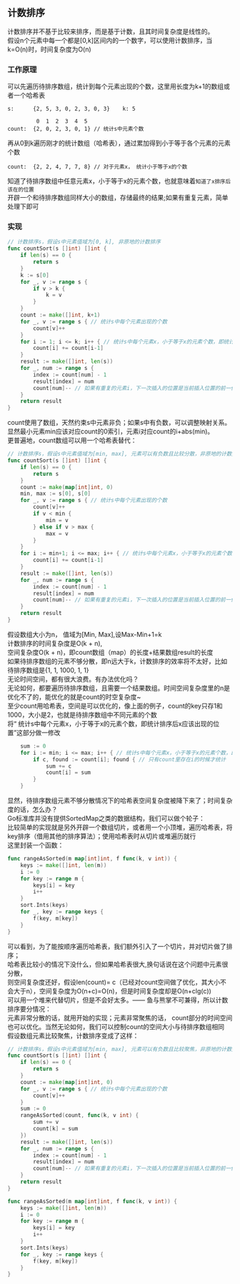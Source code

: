 ## 计数排序
计数排序并不基于比较来排序，而是基于计数，且其时间复杂度是线性的。<br>
假设n个元素中每一个都是[0,k]区间内的一个数字，可以使用计数排序，当k=O(n)时，时间复杂度为O(n)<br>
### 工作原理
可以先遍历待排序数组，统计到每个元素出现的个数，这里用长度为k+1的数组或者一个哈希表 <br>
```
s:      {2, 5, 3, 0, 2, 3, 0, 3}    k: 5

         0  1  2  3  4  5
count:  {2, 0, 2, 3, 0, 1} // 统计s中元素个数
```
再从0到k遍历刚才的统计数组（哈希表），通过累加得到小于等于各个元素的元素个数 <br>
```
count:  {2, 2, 4, 7, 7, 8} // 对于元素x， 统计小于等于x的个数
```
知道了待排序数组中任意元素x，小于等于x的元素个数，也就意味着`知道了x排序后该在的位置`<br>
开辟一个和待排序数组同样大小的数组，存储最终的结果;如果有重复元素，简单处理下即可
### 实现
```go
// 计数排序s，假设s中元素值域为[0, k], 非原地的计数排序
func countSort(s []int) []int {
	if len(s) == 0 {
		return s
	}
	k := s[0]
	for _, v := range s {
		if v > k {
			k = v
		}
	}
	count := make([]int, k+1)
	for _, v := range s { // 统计s中每个元素出现的个数
		count[v]++
	}
	for i := 1; i <= k; i++ { // 统计s中每个元素x，小于等于x的元素个数，即统计排序后x应该出现的位置
		count[i] += count[i-1]
	}
	result := make([]int, len(s))
	for _, num := range s {
		index := count[num] - 1
		result[index] = num
		count[num]-- // 如果有重复的元素i，下一次插入的位置是当前插入位置的前一位
	}
	return result
}
```
count使用了数组，天然约束s中元素非负；如果s中有负数，可以调整映射关系。<br>
显然最小元素min应该对应count的0索引，元素i对应count的i+abs(min)。<br>
更普遍地，count数组可以用一个哈希表替代：
```go
// 计数排序s，假设s中元素值域为[min, max], 元素可以有负数且比较分散，非原地的计数排序
func countSort(s []int) []int {
	if len(s) == 0 {
		return s
	}
	count := make(map[int]int, 0)
	min, max := s[0], s[0]
	for _, v := range s { // 统计s中每个元素出现的个数
		count[v]++
		if v < min {
			min = v
		} else if v > max {
			max = v
		}
	}
	for i := min+1; i <= max; i++ { // 统计s中每个元素x，小于等于x的元素个数，即统计排序后x应该出现的位置
		count[i] += count[i-1]
	}
	result := make([]int, len(s))
	for _, num := range s {
		index := count[num] - 1
		result[index] = num
		count[num]-- // 如果有重复的元素i，下一次插入的位置是当前插入位置的前一位
	}
	return result
}
```
假设数组大小为n， 值域为[Min, Max],设Max-Min+1=k <br>
计数排序的时间复杂度是O(k + n),<br>
空间复杂度O(k + n)，即count数组（map）的长度+结果数组result的长度<br>
如果待排序数组的元素不够分散，即n远大于k，计数排序的效率将不太好，比如待排序数组是{1, 1, 1000, 1, 1}<br>
无论时间空间，都有很大浪费。有办法优化吗？<br>
无论如何，都要遍历待排序数组，且需要一个结果数组。时间空间复杂度里的n是优化不了的，能优化的就是count的时空复杂度~<br>
至少count用哈希表，空间是可以优化的，像上面的例子，count的key只存1和1000，大小是2，也就是待排序数组中不同元素的个数<br>
将“ 统计s中每个元素x，小于等于x的元素个数，即统计排序后x应该出现的位置”这部分做一修改
```go
	sum := 0
	for i := min; i <= max; i++ { // 统计s中每个元素x，小于等于x的元素个数，即统计排序后x应该出现的位置
		if c, found := count[i]; found { // 只有count里存在i的时候才统计
			sum += c
			count[i] = sum
		}
	}
```
显然，待排序数组元素不够分散情况下的哈希表空间复杂度被降下来了；时间复杂度的话，怎么办？<br>
Go标准库并没有提供SortedMap之类的数据结构，我们可以做个轮子：<br>
比较简单的实现就是另外开辟一个数组切片，或者用一个小顶堆，遍历哈希表，将key排序（借用其他的排序算法）；使用哈希表时从切片或堆遍历就行<br>
这里封装一个函数：
```go
func rangeAsSorted(m map[int]int, f func(k, v int)) {
	keys := make([]int, len(m))
	i := 0
	for key := range m {
		keys[i] = key
		i++
	}
	sort.Ints(keys)
	for _, key := range keys {
		f(key, m[key])
	}
}
```
可以看到，为了能按顺序遍历哈希表，我们额外引入了一个切片，并对切片做了排序；<br>
哈希表比较小的情况下没什么，但如果哈希表很大,换句话说在这个问题中元素很分散，<br>
则空间复杂度还好，假设len(count)= c（已经对count空间做了优化，其大小不会大于n），空间复杂度为O(n+c)=O(n)，但是时间复杂度却是O(n+clg(c))<br>
可以用一个堆来代替切片，但是不会好太多。—— 鱼与熊掌不可兼得，所以计数排序要分情况：<br>
元素非常分散的话，就用开始的实现；元素非常聚焦的话， count部分的时间空间也可以优化。当然无论如何，我们可以控制count的空间大小与待排序数组相同<br>
假设数组元素比较聚焦，计数排序变成了这样：
```go
// 计数排序s，假设s中元素值域为[min, max], 元素可以有负数且比较聚焦，非原地的计数排序
func countSort(s []int) []int {
	if len(s) == 0 {
		return s
	}
	count := make(map[int]int, 0)
	for _, v := range s { // 统计s中每个元素出现的个数
		count[v]++
	}
	sum := 0
	rangeAsSorted(count, func(k, v int) {
		sum += v
		count[k] = sum
	})
	result := make([]int, len(s))
	for _, num := range s {
		index := count[num] - 1
		result[index] = num
		count[num]-- // 如果有重复的元素i，下一次插入的位置是当前插入位置的前一位
	}
	return result
}

func rangeAsSorted(m map[int]int, f func(k, v int)) {
	keys := make([]int, len(m))
	i := 0
	for key := range m {
		keys[i] = key
		i++
	}
	sort.Ints(keys)
	for _, key := range keys {
		f(key, m[key])
	}
}
```
